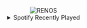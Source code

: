 <div align="center">
<picture>
    <source media="(prefers-color-scheme: dark)" srcset="https://i.ibb.co/HfRYgQHn/output-gif.gif">
    <source media="(prefers-color-scheme: light)" srcset="https://i.ibb.co/HfRYgQHn/output-gif.gif">
    <img alt="RENOS" src="https://i.ibb.co/HfRYgQHn/output-gif.gif">
</picture>
<details>
<summary>Spotify Recently Played</summary>
<img src="https://spotify-recently-played-readme.vercel.app/api?user=31d6d6zerc5ct6kck32na2ozsqf4&unique=1&width=400" alt="Spotify" />
</details>
</div>

<!-- Image deletion URL: https://ibb.co/zTCbfw4G/c89d07abd7c8f3b09966c823111d2baf -->